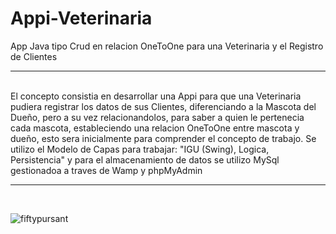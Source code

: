 # Appi-Veterinaria
App Java tipo Crud en relacion OneToOne para una Veterinaria y el Registro de Clientes
<hr>
<br>
El concepto consistia en desarrollar una Appi para que una Veterinaria pudiera registrar los datos de sus Clientes, diferenciando a la Mascota del Dueño, pero a su vez relacionandolos, para saber
a quien le pertenecia cada mascota, estableciendo una relacion OneToOne entre mascota y dueño, esto sera inicialmente para comprender el concepto de trabajo.
Se utilizo el Modelo de Capas para trabajar: "IGU (Swing), Logica, Persistencia" y para el almacenamiento de datos se utilizo MySql gestionadoa a traves de Wamp y phpMyAdmin
<hr>
<br>

![fiftypursant](https://github.com/ChrisZZG/Appi-Veterinaria/assets/104231253/555d9184-61b0-498e-b70b-d703fb1972d5)
